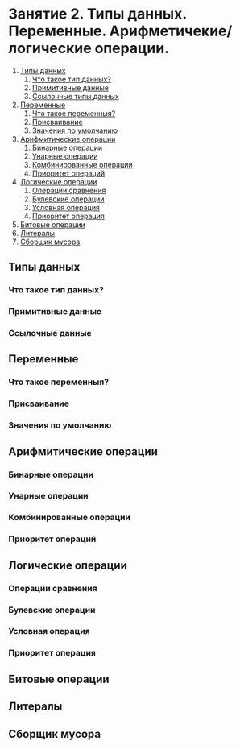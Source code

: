 # Занятие 2. Типы данных. Переменные. Арифметичекие/логические операции.

1. [Типы данных](#data_type)
    1. [Что такое тип данных?](#data_type_1)
    2. [Примитивные данные](#data_type_2)
    3. [Ссылочные типы данных](#data_type_3)
2. [Переменные](#variable)
    1. [Что такое переменныя?](#variable_1)
    2. [Присваивание](#variable_2)
    3. [Значения по умолчанию](#variable_3)
3. [Арифмитические операции](#arifmetic)
    1. [Бинарные операции](#arifmetic_1)
    2. [Унарные операции](#arifmetic_2)
    3. [Комбинированные операции](#arifmetic_3)
    4. [Приоритет операций](#arifmetic_4)
4. [Логические операции](#logical)
    1. [Операции сравнения](#logical_1)
    2. [Булевские операции](#logical_2)
    3. [Условная операция](#logical_3)
    4. [Приоритет операция](#logical_4)
5. [Битовые операции](#bit)
6. [Литералы](#literals)
7. [Сборщик мусора](#garbage_collector)

<a name="data_type"/>

## Типы данных

<a name="data_type_1"/>

### Что такое тип данных?

<a name="data_type_2"/>

### Примитивные данные

<a name="data_type_3"/>

### Ссылочные данные

<a name="variable"/>

## Переменные

<a name="variable_1"/>

### Что такое переменныя?

<a name="variable_2"/>

### Присваивание

<a name="variable_3"/>

### Значения по умолчанию

<a name="arifmetic"/>

## Арифмитические операции

<a name="arifmetic_1"/>

### Бинарные операции

<a name="arifmetic_2"/>

### Унарные операции

<a name="arifmetic_3"/>

### Комбинированные операции

<a name="arifmetic_4"/>

### Приоритет операций

<a name="logical"/>

## Логические операции

<a name="logical_1"/>

### Операции сравнения

<a name="logical_2"/>

### Булевские операции

<a name="logical_3"/>

### Условная операция

<a name="logical_4"/>

### Приоритет операция

<a name="bit"/>

## Битовые операции

<a name="literals"/>

## Литералы

<a name="garbage_collector"/>

## Сборщик мусора
